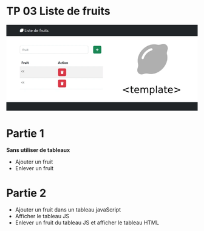# TP 03 Liste de fruits
![alt text](../tp4.webp) 
# Partie 1
**Sans utiliser de tableaux**
- Ajouter un fruit
- Enlever un fruit


# Partie 2
- Ajouter un fruit dans un tableau javaScript
- Afficher le tableau JS
- Enlever un fruit du tableau JS et afficher le tableau HTML